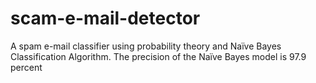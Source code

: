 # scam-e-mail-detector
A spam e-mail classifier using probability theory and Naïve Bayes Classification Algorithm.  The precision of the Naïve Bayes model is 97.9 percent
